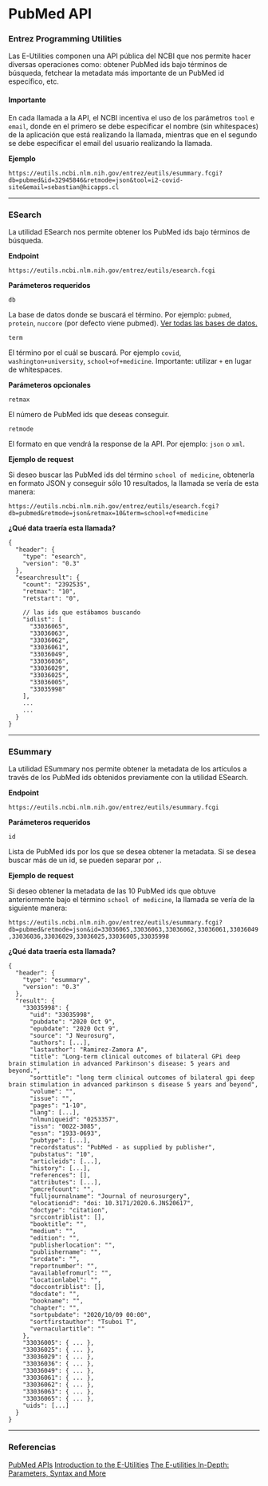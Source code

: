 # PubMed API

### Entrez Programming Utilities

Las E-Utilities componen una API pública del NCBI que nos permite hacer diversas operaciones como: obtener PubMed ids bajo términos de búsqueda, fetchear
la metadata más importante de un PubMed id específico, etc.

#### Importante

En cada llamada a la API, el NCBI incentiva el uso de los parámetros ``tool`` e ``email``, donde en el primero se debe especificar el nombre (sin whitespaces) de la aplicación que está 
realizando la llamada, mientras que en el segundo se debe especificar el email del usuario realizando la llamada.

**Ejemplo**

``https://eutils.ncbi.nlm.nih.gov/entrez/eutils/esummary.fcgi?db=pubmed&id=32945846&retmode=json&tool=i2-covid-site&email=sebastian@hicapps.cl``

___

### ESearch

La utilidad ESearch nos permite obtener los PubMed ids bajo términos de búsqueda.

**Endpoint**
``` 
https://eutils.ncbi.nlm.nih.gov/entrez/eutils/esearch.fcgi
```

**Parámeteros requeridos**

``db``

La base de datos donde se buscará el término. Por ejemplo: ``pubmed``, ``protein``, ``nuccore`` (por defecto viene pubmed). 
[Ver todas las bases de datos.](https://eutils.ncbi.nlm.nih.gov/entrez/eutils/einfo.fcgi)

``term``

El término por el cuál se buscará. Por ejemplo ``covid``, ``washington+university``, ``school+of+medicine``. 
Importante: utilizar ``+`` en lugar de whitespaces.

**Parámeteros opcionales**

``retmax``

El número de PubMed ids que deseas conseguir.

``retmode``

El formato en que vendrá la response de la API. Por ejemplo: ``json`` o ``xml``.

**Ejemplo de request**

Si deseo buscar las PubMed ids del término ``school of medicine``, obtenerla en formato JSON y conseguir sólo 10 resultados, la llamada se vería de esta manera:

``https://eutils.ncbi.nlm.nih.gov/entrez/eutils/esearch.fcgi?db=pubmed&retmode=json&retmax=10&term=school+of+medicine``

**¿Qué data traería esta llamada?**

```
{
  "header": {
    "type": "esearch",
    "version": "0.3"
  },
  "esearchresult": {
    "count": "2392535",
    "retmax": "10",
    "retstart": "0",

    // las ids que estábamos buscando
    "idlist": [ 
      "33036065",
      "33036063",
      "33036062",
      "33036061",
      "33036049",
      "33036036",
      "33036029",
      "33036025",
      "33036005",
      "33035998"
    ],
    ...
    ...
  }
}
```

___

### ESummary

La utilidad ESummary nos permite obtener la metadata de los artículos a través de los PubMed ids obtenidos previamente con la utilidad ESearch.

**Endpoint**
```
https://eutils.ncbi.nlm.nih.gov/entrez/eutils/esummary.fcgi
```

**Parámeteros requeridos**

``id``

Lista de PubMed ids por los que se desea obtener la metadata. Si se desea buscar más de un id, se pueden separar por ``,``.

**Ejemplo de request**

Si deseo obtener la metadata de las 10 PubMed ids que obtuve anteriormente bajo el término ``school of medicine``, la llamada se vería de la siguiente manera:

``https://eutils.ncbi.nlm.nih.gov/entrez/eutils/esummary.fcgi?db=pubmed&retmode=json&id=33036065,33036063,33036062,33036061,33036049,33036036,33036029,33036025,33036005,33035998``

**¿Qué data traería esta llamada?**

```
{
  "header": {
    "type": "esummary",
    "version": "0.3"
  },
  "result": {
    "33035998": {
      "uid": "33035998",
      "pubdate": "2020 Oct 9",
      "epubdate": "2020 Oct 9",
      "source": "J Neurosurg",
      "authors": [...],
      "lastauthor": "Ramirez-Zamora A",
      "title": "Long-term clinical outcomes of bilateral GPi deep brain stimulation in advanced Parkinson's disease: 5 years and beyond.",
      "sorttitle": "long term clinical outcomes of bilateral gpi deep brain stimulation in advanced parkinson s disease 5 years and beyond",
      "volume": "",
      "issue": "",
      "pages": "1-10",
      "lang": [...],
      "nlmuniqueid": "0253357",
      "issn": "0022-3085",
      "essn": "1933-0693",
      "pubtype": [...],
      "recordstatus": "PubMed - as supplied by publisher",
      "pubstatus": "10",
      "articleids": [...],
      "history": [...],
      "references": [],
      "attributes": [...],
      "pmcrefcount": "",
      "fulljournalname": "Journal of neurosurgery",
      "elocationid": "doi: 10.3171/2020.6.JNS20617",
      "doctype": "citation",
      "srccontriblist": [],
      "booktitle": "",
      "medium": "",
      "edition": "",
      "publisherlocation": "",
      "publishername": "",
      "srcdate": "",
      "reportnumber": "",
      "availablefromurl": "",
      "locationlabel": "",
      "doccontriblist": [],
      "docdate": "",
      "bookname": "",
      "chapter": "",
      "sortpubdate": "2020/10/09 00:00",
      "sortfirstauthor": "Tsuboi T",
      "vernaculartitle": ""
    },
    "33036005": { ... },
    "33036025": { ... },
    "33036029": { ... },
    "33036036": { ... },
    "33036049": { ... },
    "33036061": { ... },
    "33036062": { ... },
    "33036063": { ... },
    "33036065": { ... },
    "uids": [...]
  }
}
```

___

### Referencias

[PubMed APIs](https://www.ncbi.nlm.nih.gov/home/develop/api/)
[Introduction to the E-Utilities](https://www.ncbi.nlm.nih.gov/books/NBK25501/)
[The E-utilities In-Depth: Parameters, Syntax and More](https://www.ncbi.nlm.nih.gov/books/NBK25499/)